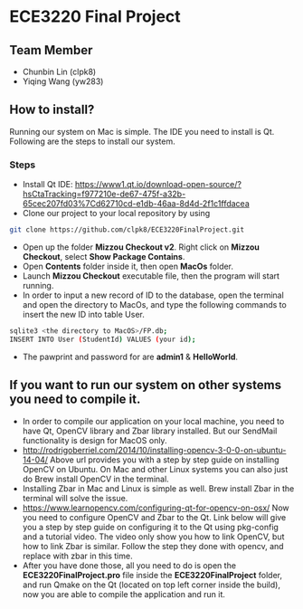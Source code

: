 # ECE3220 Final Project

## Team Member
* Chunbin Lin (clpk8)
* Yiqing Wang (yw283)

## How to install?
Running our system on Mac is simple. The IDE you need to install is Qt. Following are the steps to install our system.

### Steps
* Install Qt IDE: https://www1.qt.io/download-open-source/?hsCtaTracking=f977210e-de67-475f-a32b-65cec207fd03%7Cd62710cd-e1db-46aa-8d4d-2f1c1ffdacea
* Clone our project to your local repository by using 
```sh
git clone https://github.com/clpk8/ECE3220FinalProject.git
```
* Open up the folder **Mizzou Checkout v2**. Right click on **Mizzou Checkout**, select **Show Package Contains**.
* Open **Contents** folder inside it, then open **MacOs** folder. 
* Launch **Mizzou Checkout** executable file, then the program will start running. 
* In order to input a new record of ID to the database, open the terminal and open the directory to MacOs, and type the following commands to insert the new ID into table User.
```sh
sqlite3 <the directory to MacOS>/FP.db;
INSERT INTO User (StudentId) VALUES (your id);
```
* The pawprint and password for are **admin1** & **HelloWorld**.

## If you want to run our system on other systems you need to compile it.
* In order to compile our application on your local machine, you need to have Qt, OpenCV library and Zbar library installed. But our SendMail functionality is design for MacOS only.
* http://rodrigoberriel.com/2014/10/installing-opencv-3-0-0-on-ubuntu-14-04/ 
  Above url provides you with a step by step guide on installing OpenCV on Ubuntu. On Mac and other Linux systems you can also just do Brew install OpenCV in the terminal. 
* Installing Zbar in Mac and Linux is simple as well. Brew install Zbar in the terminal will solve the issue. 
* https://www.learnopencv.com/configuring-qt-for-opencv-on-osx/ 
  Now you need to configure OpenCV and Zbar to the Qt. Link below will give you a step by step guide on configuring it to the Qt using pkg-config and a tutorial video. The video only show you how to link OpenCV, but how to link Zbar is similar. Follow the step they done with opencv, and replace with zbar in this time.
* After you have done those, all you need to do is open the **ECE3220FinalProject.pro** file inside the **ECE3220FinalProject** folder, and run Qmake on the Qt (located on top left corner inside the build), now you are able to compile the application and run it.
